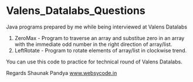 # Valens_Datalabs_Questions
Java programs prepared by me while being interviewed at Valens Datalabs
1) ZeroMax - Program to traverse an array and substitue zero in an array with the immediate odd number in the right direction of array/list.
2) LeftRotate - Program to rotate elements of array/list in clockwise trend.

You can use this code to practice for technical round of Valens Datalabs.

 Regards
 Shaunak Pandya
 www.websycode.in

